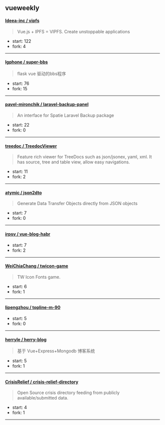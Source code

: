 ## vueweekly

#### [Ideea-inc / vipfs](https://github.com/Ideea-inc/vipfs)

> Vue.js + IPFS = VIPFS. Create unstoppable applications

+ start: 122
+ fork: 4

----


#### [lgphone / super-bbs](https://github.com/lgphone/super-bbs)

> flask vue 驱动的bbs程序

+ start: 76
+ fork: 15

----


#### [pavel-mironchik / laravel-backup-panel](https://github.com/pavel-mironchik/laravel-backup-panel)

> An interface for Spatie Laravel Backup package

+ start: 22
+ fork: 0

----


#### [treedoc / TreedocViewer](https://github.com/treedoc/TreedocViewer)

> Feature rich viewer for TreeDocs such as json/jsonex, yaml, xml. It has source, tree and table view, allow easy navigations.

+ start: 11
+ fork: 2

----


#### [atymic / json2dto](https://github.com/atymic/json2dto)

> Generate Data Transfer Objects directly from JSON objects

+ start: 7
+ fork: 0

----


#### [irpsv / vue-blog-habr](https://github.com/irpsv/vue-blog-habr)

> 

+ start: 7
+ fork: 2

----


#### [WeiChiaChang / twicon-game](https://github.com/WeiChiaChang/twicon-game)

> TW Icon Fonts game.

+ start: 6
+ fork: 1

----


#### [lipengzhou / topline-m-90](https://github.com/lipengzhou/topline-m-90)

> 

+ start: 5
+ fork: 0

----


#### [herryle / herry-blog](https://github.com/herryle/herry-blog)

> 基于 Vue+Express+Mongodb 博客系统

+ start: 5
+ fork: 1

----


#### [CrisisRelief / crisis-relief-directory](https://github.com/CrisisRelief/crisis-relief-directory)

> Open Source crisis directory feeding from publicly available/submitted data.

+ start: 4
+ fork: 1

----

